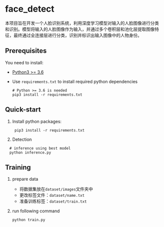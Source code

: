 # face_detect
本项目旨在开发一个人脸识别系统，利用深度学习模型对输入的人脸图像进行分类和识别。模型将输入的人脸图像作为输入，并通过多个卷积层和池化层提取图像特征，最终通过全连接层进行分类，识别并标识出输入图像中的人物身份。

## Prerequisites

You need to install:
- [Python3 >= 3.6](https://www.python.org/downloads/)
- Use `requirements.txt` to install required python dependencies

    ```Shell
    # Python >= 3.6 is needed
    pip3 install -r requirements.txt
    ```

    
## Quick-start
1. Install python packages: 
   ```Shell
    pip3 install -r requirements.txt
    ```
2. Detection 
  ```Shell
    # inference using best model
    python inference.py
  ```

## Training
1. prepare data
    * 将数据集放在`dataset/images`文件夹中
    * 更改标签文件：`dataset/name.txt`
    * 准备训练标签：`dataset/train.txt`
    
2. run following command
    ```Shell
    python train.py
    ```
